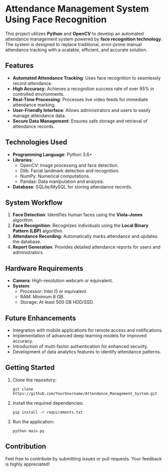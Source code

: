 

# Attendance Management System Using Face Recognition

This project utilizes **Python** and **OpenCV** to develop an automated attendance management system powered by **face recognition technology**. The system is designed to replace traditional, error-prone manual attendance tracking with a scalable, efficient, and accurate solution.

## Features
- **Automated Attendance Tracking**: Uses face recognition to seamlessly record attendance.
- **High Accuracy**: Achieves a recognition success rate of over 95% in controlled environments.
- **Real-Time Processing**: Processes live video feeds for immediate attendance marking.
- **User-Friendly Interface**: Allows administrators and users to easily manage attendance data.
- **Secure Data Management**: Ensures safe storage and retrieval of attendance records.

## Technologies Used
- **Programming Language**: Python 3.6+
- **Libraries**:
  - OpenCV: Image processing and face detection.
  - Dlib: Facial landmark detection and recognition.
  - NumPy: Numerical computations.
  - Pandas: Data manipulation and analysis.
- **Database**: SQLite/MySQL for storing attendance records.

## System Workflow
1. **Face Detection**: Identifies human faces using the **Viola-Jones** algorithm.
2. **Face Recognition**: Recognizes individuals using the **Local Binary Pattern (LBP)** algorithm.
3. **Attendance Recording**: Automatically marks attendance and updates the database.
4. **Report Generation**: Provides detailed attendance reports for users and administrators.

## Hardware Requirements
- **Camera**: High-resolution webcam or equivalent.
- **System**:
  - Processor: Intel i5 or equivalent.
  - RAM: Minimum 8 GB.
  - Storage: At least 500 GB HDD/SSD.

## Future Enhancements
- Integration with mobile applications for remote access and notifications.
- Implementation of advanced deep learning models for improved accuracy.
- Introduction of multi-factor authentication for enhanced security.
- Development of data analytics features to identify attendance patterns.

## Getting Started
1. Clone the repository:
   ```
   git clone https://github.com/YourUsername/Attendance_Management_System.git
   ```
2. Install the required dependencies:
   ```
   pip install -r requirements.txt
   ```
3. Run the application:
   ```
   python main.py
   ```

## Contribution
Feel free to contribute by submitting issues or pull requests. Your feedback is highly appreciated!

